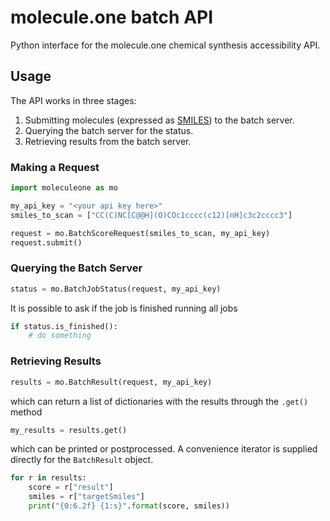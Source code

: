 # molecule.one batch API
Python interface for the molecule.one chemical synthesis accessibility API.

## Usage
The API works in three stages:
 1. Submitting molecules (expressed as [SMILES](https://www.daylight.com/dayhtml_tutorials/languages/smiles/index.html)) to the batch server.
 2. Querying the batch server for the status.
 3. Retrieving results from the batch server.

### Making a Request
```python
import moleculeone as mo

my_api_key = "<your api key here>"
smiles_to_scan = ["CC(C)NC[C@@H](O)COc1cccc(c12)[nH]c3c2cccc3"]

request = mo.BatchScoreRequest(smiles_to_scan, my_api_key)
request.submit()
```
### Querying the Batch Server
```python
status = mo.BatchJobStatus(request, my_api_key)
```
It is possible to ask if the job is finished running all jobs
```python
if status.is_finished():
    # do something
```
### Retrieving Results
```python
results = mo.BatchResult(request, my_api_key)
```
which can return a list of dictionaries with the results through the `.get()` method
```python
my_results = results.get()
```
which can be printed or postprocessed.
A convenience iterator is supplied directly for the `BatchResult` object.
```python
for r in results:
    score = r["result"]
    smiles = r["targetSmiles"]
    print("{0:6.2f} {1:s}".format(score, smiles))
```